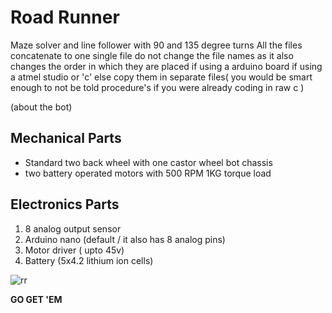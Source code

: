 # Road Runner

Maze solver and line follower with 90 and 135 degree turns
All the files concatenate to one single file do not change the file names as it also changes the order in which they are placed if using a arduino board if using a atmel studio or 'c' else copy them in separate files( you would be smart enough to not be told procedure's if you were already coding in raw c )

(about the bot) 

## Mechanical Parts

* Standard two back wheel with one castor wheel bot chassis
* two battery operated motors with 500 RPM 1KG torque load

## Electronics Parts
1. 8 analog output sensor
2. Arduino nano (default /  it also has 8 analog pins)
3. Motor driver ( upto 45v)
4. Battery (5x4.2 lithium ion cells)
     
![rr](https://user-images.githubusercontent.com/37805111/62132915-93570580-b2fb-11e9-8a37-017b4783d8b4.png)

   **GO GET 'EM**
